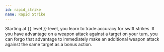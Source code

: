 ```yaml
---
id: rapid_strike
name: Rapid Strike
---
```

Starting at {{ level }} level, you learn to trade accuracy for swift strikes. If you have advantage on a weapon attack 
against a target on your turn, you can forgo that advantage to immediately make an additional weapon attack against the 
same target as a bonus action.